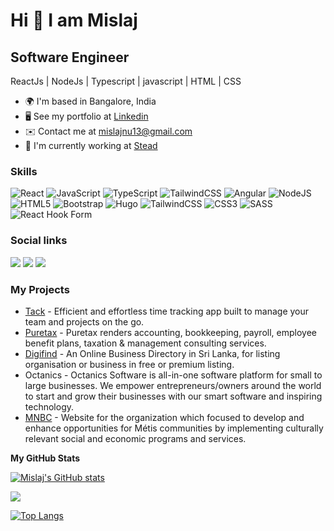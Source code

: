 # Hi 👋 I am Mislaj

## Software Engineer

ReactJs | NodeJs | Typescript | javascript | HTML | CSS


- 🌍  I'm based in Bangalore, India
- 🖥️  See my portfolio at [Linkedin](https://www.linkedin.com/in/mislaj-n-u-225492205/)
- ✉️  Contact me at mislajnu13@gmail.com
- 🚀  I'm currently working at [Stead](https://stead.global/)

### Skills

![React](https://img.shields.io/badge/react-%2320232a.svg?style=for-the-badge&logo=react&logoColor=%2361DAFB)
![JavaScript](https://img.shields.io/badge/javascript-%23323330.svg?style=for-the-badge&logo=javascript&logoColor=%23F7DF1E)
![TypeScript](https://img.shields.io/badge/typescript-%23007ACC.svg?style=for-the-badge&logo=typescript&logoColor=white)
![TailwindCSS](https://img.shields.io/badge/tailwindcss-%2338B2AC.svg?style=for-the-badge&logo=tailwind-css&logoColor=white)
![Angular](https://img.shields.io/badge/angular-%23DD0031.svg?style=for-the-badge&logo=angular&logoColor=white)
![NodeJS](https://img.shields.io/badge/node.js-6DA55F?style=for-the-badge&logo=node.js&logoColor=white)
![HTML5](https://img.shields.io/badge/html5-%23E34F26.svg?style=for-the-badge&logo=html5&logoColor=white)
![Bootstrap](https://img.shields.io/badge/bootstrap-%23563D7C.svg?style=for-the-badge&logo=bootstrap&logoColor=white)
![Hugo](https://img.shields.io/badge/Hugo-black.svg?style=for-the-badge&logo=Hugo)
![TailwindCSS](https://img.shields.io/badge/tailwindcss-%2338B2AC.svg?style=for-the-badge&logo=tailwind-css&logoColor=white)
![CSS3](https://img.shields.io/badge/css3-%231572B6.svg?style=for-the-badge&logo=css3&logoColor=white)
![SASS](https://img.shields.io/badge/SASS-hotpink.svg?style=for-the-badge&logo=SASS&logoColor=white)
![React Hook Form](https://img.shields.io/badge/React%20Hook%20Form-%23EC5990.svg?style=for-the-badge&logo=reacthookform&logoColor=white)


### Social links

<a href="https://www.linkedin.com/in/mislaj-n-u-225492205/" rel="nofollow"><img src="https://img.shields.io/badge/linkedin-%230077B5.svg?style=for-the-badge&logo=linkedin&logoColor=white" style="max-width: 100%;"></a>
<a href="https://www.twitter.com/Mislajnu" rel="nofollow"><img src="https://img.shields.io/badge/Twitter-%231DA1F2.svg?style=for-the-badge&logo=Twitter&logoColor=white" style="max-width: 100%;"></a>
<a href="https://www.stackoverflow.com/users/21077585/mislaj" rel="nofollow"><img src="https://img.shields.io/badge/-Stackoverflow-FE7A16?style=for-the-badge&logo=stack-overflow&logoColor=white" style="max-width: 100%;"></a>


### My Projects
- [Tack](https://tack.one/) - Efficient and effortless time tracking app built to manage your team and projects on the go.
- [Puretax](https://puretax.co/) - Puretax renders accounting, bookkeeping, payroll, employee benefit plans, taxation & management consulting services.
- [Digifind](https://digifind.io/) - An Online Business Directory in Sri Lanka, for listing organisation or business in free or premium listing.
- Octanics - Octanics Software is all-in-one software platform for small to large businesses. We empower entrepreneurs/owners around the world to start and              grow their businesses with our smart software and inspiring technology.
- [MNBC](https://www.mnbc.ca/) - Website for the organization which focused to develop and enhance opportunities for Métis communities by implementing culturally relevant social and economic programs and services.

<b>My GitHub Stats</b>

<a href="http://www.github.com/mislaj"><img src="https://github-readme-stats.vercel.app/api?username=mislaj&show_icons=true&hide=&count_private=true&title_color=0891b2&text_color=ffffff&icon_color=0891b2&bg_color=1c1917&hide_border=true&show_icons=true" alt="Mislaj's GitHub stats" /></a>

<a href="http://www.github.com/mislaj"><img src="https://github-readme-streak-stats.herokuapp.com/?user=mislaj&stroke=ffffff&background=1c1917&ring=0891b2&fire=0891b2&currStreakNum=ffffff&currStreakLabel=0891b2&sideNums=ffffff&sideLabels=ffffff&dates=ffffff&hide_border=true" /></a>

[![Top Langs](https://github-readme-stats.vercel.app/api/top-langs/?username=mislaj&layout=compact)](https://github.com/anuraghazra/github-readme-stats)

